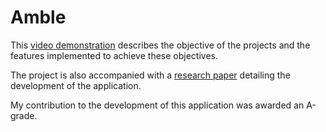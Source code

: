 # Amble

This [video demonstration](https://youtu.be/dDKzE3HxLDI) describes the objective of the projects and the features implemented to achieve these objectives.

The project is also accompanied with a [research paper](https://drive.google.com/file/d/1vwVWje07U3fDRB1bCXWEPny1LbvMyIGi/view?usp=sharing) detailing the development of the application.

My contribution to the development of this application was awarded an A-grade.
